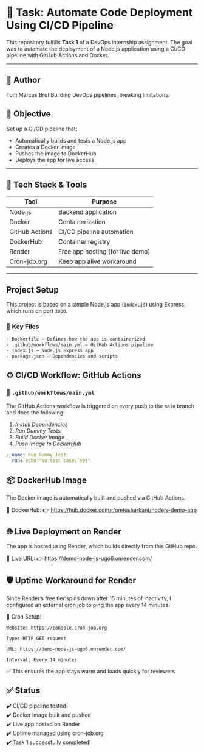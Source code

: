 # 📌 Task: Automate Code Deployment Using CI/CD Pipeline

This repository fulfills **Task 1** of a DevOps internship assignment. The goal was to automate the deployment of a Node.js application using a CI/CD pipeline with GitHub Actions and Docker.

---


## 👋 Author 

Tom Marcus Brut
Building DevOps pipelines, breaking limitations.
## 🎯 Objective
Set up a CI/CD pipeline that:
- Automatically builds and tests a Node.js app
- Creates a Docker image
- Pushes the image to DockerHub
- Deploys the app for live access

---
## 🧰 Tech Stack & Tools

| Tool           | Purpose                         |
|----------------|----------------------------------|
| Node.js        | Backend application              |
| Docker         | Containerization                 |
| GitHub Actions | CI/CD pipeline automation        |
| DockerHub      | Container registry               |
| Render         | Free app hosting (for live demo) |
| Cron-job.org   | Keep app alive workaround        |

---
## Project Setup
This project is based on a simple Node.js app (`index.js`) using Express, which runs on port `3000`.



### 📁 Key Files
```bash
- Dockerfile – Defines how the app is containerized
- .github/workflows/main.yml – GitHub Actions pipeline
- index.js – Node.js Express app
- package.json – Dependencies and scripts

```
## ⚙️ CI/CD Workflow: GitHub Actions
### 📄 `.github/workflows/main.yml`

The GitHub Actions workflow is triggered on every push to the `main` branch and does the following:

1. *Install Dependencies*
2. *Run Dummy Tests*
3. *Build Docker Image*
4. *Push Image to DockerHub*

```yaml
- name: Run Dummy Test
  run: echo "No test cases yet"
  ```
## 📦 DockerHub Image

The Docker image is automatically built and pushed via GitHub Actions.

🔗 DockerHub:
👉 https://hub.docker.com/r/omtusharkant/nodejs-demo-app
## 🌐 Live Deployment on Render

The app is hosted using Render, which builds directly from this GitHub repo.

🔗 Live URL:
👉 https://demo-node-js-ugo6.onrender.com/



## 🛡️ Uptime Workaround for Render

Since Render’s free tier spins down after 15 minutes of inactivity, I configured an external cron job to ping the app every 14 minutes.

🔧 Cron Setup:

    Website: https://console.cron-job.org

    Type: HTTP GET request

    URL: https://demo-node-js-ugo6.onrender.com/

    Interval: Every 14 minutes

✅ This ensures the app stays warm and loads quickly for reviewers
## ✅ Status

✔️ CI/CD pipeline tested  
✔️ Docker image built and pushed  
✔️ Live app hosted on Render  
✔️ Uptime managed using cron-job.org  
✔️ Task 1 successfully completed!
